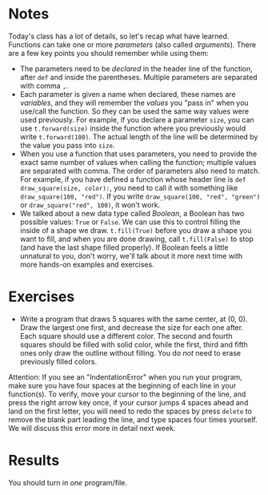 Notes
=====
Today's class has a lot of details, so let's recap what have learned. Functions can take one or more _parameters_ (also called _arguments_). There are a few key points you should remember while using them:
* The parameters need to be _declared_ in the header line of the function, after ```def``` and inside the parentheses. Multiple parameters are separated with comma ```,```.
* Each parameter is given a name when declared, these names are _variables_, and they will remember the _values_ you "pass in" when you use/call the function. So they can be used the same way values were used previously. For example, if you declare a parameter ```size```, you can use ```t.forward(size)``` inside the function where you previously would write ```t.forward(100)```. The actual length of the line will be determined by the value you pass into ```size```.
* When you use a function that uses parameters, you need to provide the exact same number of values when calling the function; multiple values are separated with comma. The order of parameters also need to match. For example, if you have defined a function whose header line is ```def draw_square(size, color):```, you need to call it with something like ```draw_square(100, "red")```. If you write ```draw_square(100, "red", "green")``` or ```draw_square("red", 100)```, it won't work.
* We talked about a new data type called _Boolean_, a Boolean has two possible values: ```True``` or ```False```. We can use this to control filling the inside of a shape we draw. ```t.fill(True)``` before you draw a shape you want to fill, and when you are done drawing, call ```t.fill(False)``` to stop (and have the last shape filled properly). If Boolean feels a little unnatural to you, don't worry, we'll talk about it more next time with more hands-on examples and exercises.


Exercises
=========
* Write a program that draws 5 squares with the same center, at (0, 0). Draw the largest one first, and decrease the size for each one after. Each square should use a different color. The second and fourth squares should be filled with solid color, while the first, third and fifth ones only draw the outline without filling. You do _not_ need to erase previously filled colors.

Attention: If you see an "IndentationError" when you run your program, make sure you have four spaces at the beginning of each line in your function(s). To verify, move your cursor to the beginning of the line, and press the right arrow key once, if your cursor jumps 4 spaces ahead and land on the first letter, you will need to redo the spaces by press ```delete``` to remove the blank part leading the line, and type spaces four times yourself.  We will discuss this error more in detail next week.

Results
=======
You should turn in *one* program/file.
